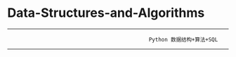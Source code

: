 # Data-Structures-and-Algorithms

*******************************************************************************************************************************
                                                 Python 数据结构+算法+SQL
*******************************************************************************************************************************












                                                   
